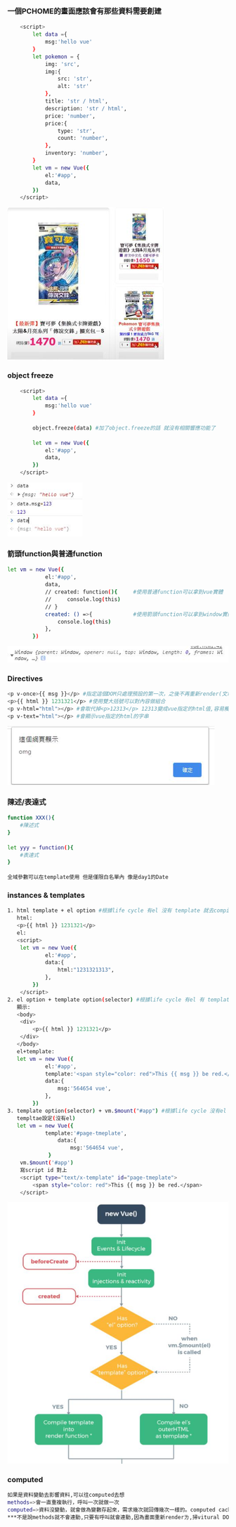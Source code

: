 ### 一個PCHOME的畫面應該會有那些資料需要創建
```bash
    <script>
        let data ={
            msg:'hello vue'
        }
        let pokemon = {
            img: 'src',
            img:{
                src: 'str',
                alt: 'str'
            },
            title: 'str / html',
            description: 'str / html',
            price: 'number',
            price:{
                type: 'str',
                count: 'number',
            },
            inventory: 'number',   
        }
        let vm = new Vue({
            el:'#app',
            data,
        })
    </script>
```
![](https://raw.githubusercontent.com/Terry-Hsieh/myvue/master/imgstore/1.jpg "picture")

### object freeze
```bash
    <script>
        let data ={
            msg:'hello vue'
        }

        object.freeze(data) #加了object.freeze的話 就沒有相關響應功能了

        let vm = new Vue({
            el:'#app',
            data,
        })
    </script>
```
![](https://raw.githubusercontent.com/Terry-Hsieh/myvue/master/imgstore/2.jpg "object.freeze")

### 箭頭function與普通function
```bash
let vm = new Vue({
            el:'#app',
            data,
            // created: function(){     #使用普通function可以拿到vue實體
            //     console.log(this)
            // }
            created: () =>{             #使用箭頭function可以拿到window實體
                console.log(this)
            },
        })
```
![](https://raw.githubusercontent.com/Terry-Hsieh/myvue/master/imgstore/3.jpg "arrowfunction")

### Directives
```bash
<p v-once>{{ msg }}</p> #指定這個DOM只處理預設的第一次，之後不再重新render(文章等等)
<p>{{ html }} 1231321</p> #使用雙大括號可以對內容做組合
<p v-html="html"></p> #會取代掉<p>12313</p> 12313變成vue指定的html值,容易觸發XSS攻擊 ,假設我塞的資料長 test:'<img src="aaa.jpg" onerror="window.alert(`omg`)"/>',
<p v-text="html"></p> #會顯示vue指定的html的字串
```
![](https://raw.githubusercontent.com/Terry-Hsieh/myvue/master/imgstore/4.jpg "xss")

### 陳述/表達式
```bash
function XXX(){
    #陳述式
}

let yyy = function(){
    #表達式
}

全域參數可以在template使用 但是僅限白名單內 像是day1的Date
```

### instances & templates
```bash
1. html template + el option #根據life cycle 有el 沒有 template 就去compile html裡的template >>> {{ html }}
   html:
   <p>{{ html }} 1231321</p>
   el:
   <script>
    let vm = new Vue({
            el:'#app',
            data:{
                html:"1231321313",
            },          
        })
    </script>
2. el option + template option(selector) #根據life cycle 有el 有 template 就去render , 會少一層 會只剩<span>  <div>不見ㄌ 整個取代
   顯示:
   <body>
    <div>
        <p>{{ html }} 1231321</p>
    </div>
   </body>
   el+template:
   let vm = new Vue({
            el:'#app',
            template:'<span style="color: red">This {{ msg }} be red.</span>',
            data:{
                msg:'564654 vue',
            },
        })
3. template option(selector) + vm.$mount("#app") #根據life cycle 沒有el 看mount 有mount後 看有沒有template
   templtae設定(沒有el)
   let vm = new Vue({
            template:'#page-tmeplate',
                data:{ 
                    msg:'564654 vue',
             }
    vm.$mount('#app')
    寫script id 對上
    <script type="text/x-template" id="page-tmeplate">
        <span style="color: red">This {{ msg }} be red.</span>
    </script>
```
![](https://raw.githubusercontent.com/Terry-Hsieh/myvue/master/imgstore/5.jpg "lifecycle")

### computed
```bash
如果是資料變動去影響資料,可以往computed去想
methods=>會一直重複執行，呼叫一次就做一次
computed=>資料沒變動，就會做為變數存起來，需求幾次就回傳幾次一樣的。computed cache，對於複雜的好用
***不是說methods就不會連動,只要有呼叫就會連動,因為畫面重新renderㄌ,掃vitural DOM看有沒有需要更新ㄉ***
```